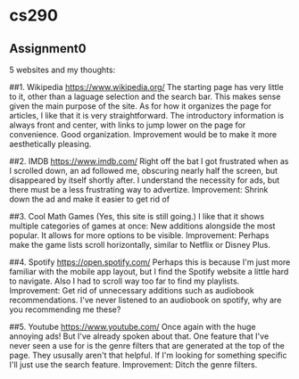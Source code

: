 # cs290
## Assignment0
5 websites and my thoughts:

##1. Wikipedia https://www.wikipedia.org/
The starting page has very little to it, other than a laguage selection and the search bar. This makes sense given the main purpose of the site.
As for how it organizes the page for articles, I like that it is very straightforward. The introductory information is always front and center, with links to jump lower
on the page for convenience. Good organization.
Improvement would be to make it more aesthetically pleasing.

##2. IMDB https://www.imdb.com/
Right off the bat I got frustrated when as I scrolled down, an ad followed me, obscuring nearly half the screen, but disappeared by itself shortly after.
I understand the necessity for ads, but there must be a less frustrating way to advertize.
Improvement: Shrink down the ad and make it easier to get rid of

##3. Cool Math Games (Yes, this site is still going.)
I like that it shows multiple categories of games at once: New additions alongside the most popular. It allows for more options to be visible.
Improvement: Perhaps make the game lists scroll horizontally, similar to Netflix or Disney Plus.

##4. Spotify https://open.spotify.com/
Perhaps this is because I'm just more familiar with the mobile app layout, but I find the Spotify website a little hard to navigate. Also
I had to scroll way too far to find my playlists.
Improvement: Get rid of unnecessary additions such as audiobook recommendations. I've never listened to an audiobook on spotify,
why are you recommending me these?

##5. Youtube https://www.youtube.com/
Once again with the huge annoying ads! But I've already spoken about that. One feature that I've never seen a use for is the genre filters that are 
generated at the top of the page. They ususally aren't that helpful. If I'm looking for something specific I'll just use the search feature.
Improvement: Ditch the genre filters.
